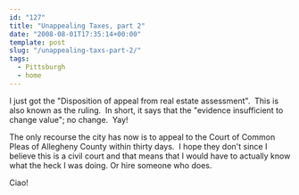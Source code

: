 ```yaml
---
id: "127"
title: "Unappealing Taxes, part 2"
date: "2008-08-01T17:35:14+00:00"
template: post
slug: "/unappealing-taxs-part-2/"
tags:
  - Pittsburgh
  - home
---
```


I just got the "Disposition of appeal from real estate assessment".  This is
also known as the ruling.  In short, it says that the "evidence insufficient to
change value"; no change.  Yay!

The only recourse the city has now is to appeal to the Court of Common Pleas of
Allegheny County within thirty days.  I hope they don't since I believe this is
a civil court and that means that I would have to actually know what the heck I
was doing. Or hire someone who does.

Ciao!<!-- more -->
